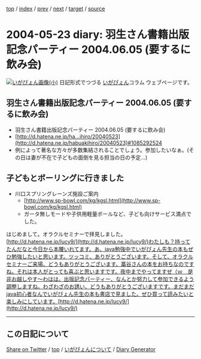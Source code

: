 [top](../index.html) 
 / [index](index.html) 
 / [prev](https://igapyon.github.io/diary/2004/ig040522.html) 
 / [next](https://igapyon.github.io/diary/2004/ig040524.html) 
 / [target](https://igapyon.github.io/diary/2004/ig040523.html) 
 / [source](https://github.com/igapyon/diary/blob/gh-pages/2004/ig040523.html.src.md) 

2004-05-23 diary: 羽生さん書籍出版記念パーティー 2004.06.05 (要するに飲み会)
=====================================================================================================
[![いがぴょん画像(小)](https://igapyon.github.io/diary/images/iga200306s.jpg "いがぴょん")](https://igapyon.github.io/diary/memo/memoigapyon.html) 日記形式でつづる [いがぴょん](https://igapyon.github.io/diary/memo/memoigapyon.html)コラム ウェブページです。

## 羽生さん書籍出版記念パーティー 2004.06.05 (要するに飲み会)


* 羽生さん書籍出版記念パーティー 2004.06.05 (要するに飲み会)
* [http://d.hatena.ne.jp/ha...ihiro/20040523](http://d.hatena.ne.jp/habuakihiro/20040523)#1085292524
* 例によって著名な方々が多数集結されることでしょう。参加したいなぁ。(その日は妻が不在で子どもの面倒を見る担当の日の予定…)



## 子どもとボーリングに行きました


* 川口スプリングレーンズ施設ご案内
  * [http://www.sp-bowl.com/kg/kgsl.html](http://www.sp-bowl.com/kg/kgsl.html)
  * ガータ無しモードや子供用軽量ボールなど、子ども向けサービス満点でした。


はじめまして。オラクルセミナーで拝見しました。[http://d.hatena.ne.jp/lucy9/](http://d.hatena.ne.jp/lucy9/)わたしも？持ってたんだなと今日から本腰いれてます。あ、java勉強中でいがぴょん先生の本もぜひ勉強したいと思います。ツッコミ、ありがとうございます。そして、オラクルセミナーご来場、どうもありがとうございます。藁谷さんの本をお持ちなのですね。それは本人がとっても喜ぶと思いますです。夜中までやってますぜ（ｗ　是非お越しやす～わはは。出版記念パーティー、なんとか努力して参加できるよう調整しますね。わざわざのお誘い、どうもありがとうございますです。まだまだjava初心者なんでいがぴょん先生の本も書店で見ました。ぜひ買って読みたいと楽しみにしています。[http://d.hatena.ne.jp/lucy9/](http://d.hatena.ne.jp/lucy9/)

----------------------------------------------------------------------------------------------------

## この日記について

[Share on Twitter](https://twitter.com/intent/tweet?hashtags=igapyon%2Cdiary%2C%E3%81%84%E3%81%8C%E3%81%B4%E3%82%87%E3%82%93&text=%E7%BE%BD%E7%94%9F%E3%81%95%E3%82%93%E6%9B%B8%E7%B1%8D%E5%87%BA%E7%89%88%E8%A8%98%E5%BF%B5%E3%83%91%E3%83%BC%E3%83%86%E3%82%A3%E3%83%BC+2004.06.05+%28%E8%A6%81%E3%81%99%E3%82%8B%E3%81%AB%E9%A3%B2%E3%81%BF%E4%BC%9A%29&url=https%3A%2F%2Figapyon.github.io%2Fdiary%2F2004%2Fig040523.html) / [top](../index.html) / [いがぴょんについて](https://igapyon.github.io/diary/memo/memoigapyon.html) / [Diary Generator](https://github.com/igapyon/igapyonv3)
